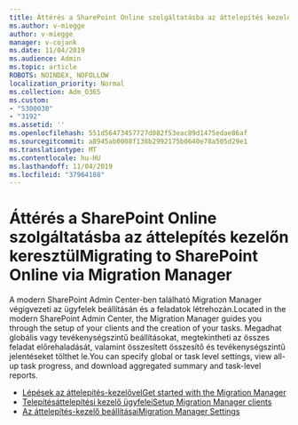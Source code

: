 ```yaml
---
title: Áttérés a SharePoint Online szolgáltatásba az áttelepítés kezelőn keresztül
ms.author: v-miegge
author: v-miegge
manager: v-cojank
ms.date: 11/04/2019
ms.audience: Admin
ms.topic: article
ROBOTS: NOINDEX, NOFOLLOW
localization_priority: Normal
ms.collection: Adm_O365
ms.custom:
- "5300030"
- "3192"
ms.assetid: ''
ms.openlocfilehash: 551d56473457727d082f53eac89d1475edae86af
ms.sourcegitcommit: a8945ab0008f138b2992175b0640e78a505d29e1
ms.translationtype: MT
ms.contentlocale: hu-HU
ms.lasthandoff: 11/04/2019
ms.locfileid: "37964188"
---
```

# <a name="migrating-to-sharepoint-online-via-migration-manager"></a><span data-ttu-id="2a544-102">Áttérés a SharePoint Online szolgáltatásba az áttelepítés kezelőn keresztül</span><span class="sxs-lookup"><span data-stu-id="2a544-102">Migrating to SharePoint Online via Migration Manager</span></span>

<span data-ttu-id="2a544-103">A modern SharePoint Admin Center-ben található Migration Manager végigvezeti az ügyfelek beállításán és a feladatok létrehozán.</span><span class="sxs-lookup"><span data-stu-id="2a544-103">Located in the modern SharePoint Admin Center, the Migration Manager guides you through the setup of your clients and the creation of your tasks.</span></span> <span data-ttu-id="2a544-104">Megadhat globális vagy tevékenységszintű beállításokat, megtekintheti az összes feladat előrehaladását, valamint összesített összesítő és tevékenységszintű jelentéseket tölthet le.</span><span class="sxs-lookup"><span data-stu-id="2a544-104">You can specify global or task level settings, view all-up task progress, and download aggregated summary and task-level reports.</span></span>

* [<span data-ttu-id="2a544-105">Lépések az áttelepítés-kezelővel</span><span class="sxs-lookup"><span data-stu-id="2a544-105">Get started with the Migration Manager</span></span>](https://docs.microsoft.com/sharepointmigration/mm-get-started)
* [<span data-ttu-id="2a544-106">Telepítésáttelepítési kezelő ügyfelei</span><span class="sxs-lookup"><span data-stu-id="2a544-106">Setup Migration Manager clients</span></span>](https://docs.microsoft.com/sharepointmigration/mm-setup-clients)
* [<span data-ttu-id="2a544-107">Az áttelepítés-kezelő beállításai</span><span class="sxs-lookup"><span data-stu-id="2a544-107">Migration Manager Settings</span></span>](https://docs.microsoft.com/sharepointmigration/mm-settings)